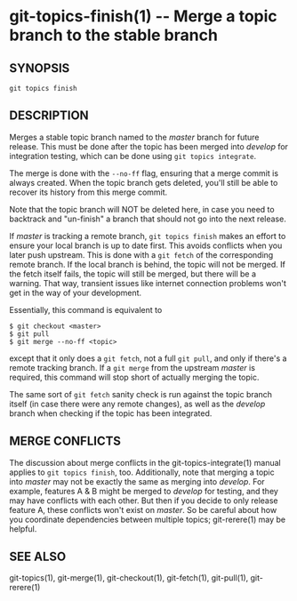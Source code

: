 # git-topics-finish(1) -- Merge a topic branch to the stable branch

## SYNOPSIS

`git topics finish` <topic>

## DESCRIPTION

Merges a stable topic branch named <topic> to the _master_ branch for future
release. This must be done after the topic has been merged into _develop_ for
integration testing, which can be done using `git topics integrate`.

The merge is done with the `--no-ff` flag, ensuring that a merge commit is
always created. When the topic branch gets deleted, you'll still be able to
recover its history from this merge commit.

Note that the topic branch will NOT be deleted here, in case you need to
backtrack and "un-finish" a branch that should not go into the next release.

If _master_ is tracking a remote branch, `git topics finish` makes an effort to
ensure your local branch is up to date first. This avoids conflicts when you
later push upstream. This is done with a `git fetch` of the corresponding
remote branch. If the local branch is behind, the topic will not be merged. If
the fetch itself fails, the topic will still be merged, but there will be a
warning. That way, transient issues like internet connection problems won't get
in the way of your development.

Essentially, this command is equivalent to

    $ git checkout <master>
    $ git pull
    $ git merge --no-ff <topic>

except that it only does a `git fetch`, not a full `git pull`, and only if
there's a remote tracking branch. If a `git merge` from the upstream _master_
is required, this command will stop short of actually merging the topic.

The same sort of `git fetch` sanity check is run against the topic branch
itself (in case there were any remote changes), as well as the _develop_ branch
when checking if the topic has been integrated.

## MERGE CONFLICTS

The discussion about merge conflicts in the git-topics-integrate(1) manual
applies to `git topics finish`, too. Additionally, note that merging a topic
into _master_ may not be exactly the same as merging into _develop_. For
example, features A & B might be merged to _develop_ for testing, and they may
have conflicts with each other. But then if you decide to only release feature
A, these conflicts won't exist on _master_. So be careful about how you
coordinate dependencies between multiple topics; git-rerere(1) may be helpful.

## SEE ALSO

git-topics(1), git-merge(1), git-checkout(1), git-fetch(1), git-pull(1), git-rerere(1)
